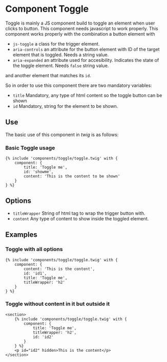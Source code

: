 # Component Toggle
Toggle is mainly a JS component build to toggle an element when user clicks to button.
This component needs javascript to work properly.
This component works properly with the combination a button element with

+ `js-toggle` a class for the trigger element.
+ `aria-controls` an attribute for the button element with ID of the target element that is toggled. Needs a string value.
+ `aria-expanded` an attribute used for accesibility. Indicates the state of the toggle element. Needs `false` string value.

and another element that matches its `id`.

So in order to use this component there are two mandatory variables:
+ `title` Mandatory, any type of html content so the toggle button can be shown
+ `id` Mandatory, string for the element to be shown.

## Use
The basic use of this component in *twig* is as follows:

### Basic Toggle usage
```twig
{% include 'components/toggle/toggle.twig' with {
    component: {
        title: 'Toggle me',
        id: 'showme',
        content: 'This is the content to be shown'
    }
} %}
```

## Options
+ `titleWrapper` String of html tag to wrap the trigger button with.
+ `content` Any type of content to show inside the toggled element.

## Examples
### Toggle with all options
```twig
{% include 'components/toggle/toggle.twig' with {
    component: {
        content: 'This is the content',
        id: 'id1',
        title: 'Toggle me',
        titleWrapper: 'h2'
    }
} %}
```

### Toggle without content in it but outside it
```twig
<section>
    {% include 'components/toggle/toggle.twig' with {
        component: {
            title: 'Toggle me',
            titleWrapper: 'h2',
            id: 'id2'
        }
    } %}
    <p id="id2" hidden>This is the content</p>
</section>
```

